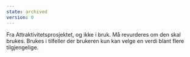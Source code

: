 ```yaml
---
state: archived
version: 0
---
```

Fra Attraktivitetsprosjektet, og ikke i bruk. Må revurderes om den skal brukes.
Brukes i tilfeller der brukeren kun kan velge en verdi blant flere tilgjengelige.
